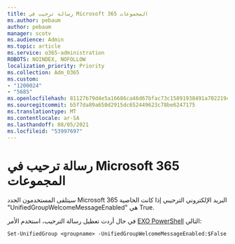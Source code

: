 ```yaml
---
title: رسالة ترحيب في Microsoft 365 المجموعات
ms.author: pebaum
author: pebaum
manager: scotv
ms.audience: Admin
ms.topic: article
ms.service: o365-administration
ROBOTS: NOINDEX, NOFOLLOW
localization_priority: Priority
ms.collection: Adm_O365
ms.custom:
- "1200024"
- "5685"
ms.openlocfilehash: 81127b79d4e5a16686ca46d67bfac73c15891938491a702219cd73757c4e106c
ms.sourcegitcommit: b5f7da89a650d2915dc652449623c78be6247175
ms.translationtype: MT
ms.contentlocale: ar-SA
ms.lasthandoff: 08/05/2021
ms.locfileid: "53997697"
---
```

# <a name="welcome-message-in-microsoft-365-groups"></a>رسالة ترحيب في Microsoft 365 المجموعات

سيتلقى المستخدمون الجدد Microsoft 365 البريد الإلكتروني الترحيبي إذا كانت الخاصية "UnifiedGroupWelcomeMessageEnabled" هي True.

في حال أردت تعطيل رسالة الترحيب، استخدم الأمر [EXO PowerShell](https://docs.microsoft.com/powershell/exchange/exchange-online/exchange-online-powershell-v2/exchange-online-powershell-v2?view=exchange-ps) التالي:

`
Set-UnifiedGroup <groupname> -UnifiedGroupWelcomeMessageEnabled:$False
`
